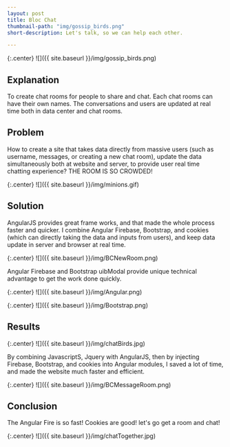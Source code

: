 ```yaml
---
layout: post
title: Bloc Chat
thumbnail-path: "img/gossip_birds.png"
short-description: Let's talk, so we can help each other.

---
```


{:.center}
![]({{ site.baseurl }}/img/gossip_birds.png)

## Explanation

To create chat rooms for people to share and chat. Each chat rooms can have their own names. The conversations and users are updated at real time both in data center and chat rooms.

## Problem

How to create a site that takes data directly from massive users (such as username, messages, or creating a new chat room), update the data simultaneously both at website and server, to provide user real time chatting experience? THE ROOM IS SO CROWDED!

{:.center}
![]({{ site.baseurl }}/img/minions.gif)

## Solution

AngularJS provides great frame works, and that made the whole process faster and quicker. I combine Angular Firebase, Bootstrap, and cookies (which can directly taking the data and inputs from users), and keep data update in server and browser at real time.

{:.center}
![]({{ site.baseurl }}/img/BCNewRoom.png)

Angular Firebase and Bootstrap uibModal provide unique technical advantage to get the work done quickly.

{:.center}
![]({{ site.baseurl }}/img/Angular.png)

{:.center}
![]({{ site.baseurl }}/img/Bootstrap.png)

## Results

{:.center}
![]({{ site.baseurl }}/img/chatBirds.jpg)

By combining JavascriptS, Jquery with AngularJS, then by injecting Firebase, Bootstrap, and cookies into Angular modules, I saved a lot of time, and made the website much faster and efficient.

{:.center}
![]({{ site.baseurl }}/img/BCMessageRoom.png)

## Conclusion

The Angular Fire is so fast! Cookies are good! let's go get a room and chat!

{:.center}
![]({{ site.baseurl }}/img/chatTogether.jpg)
